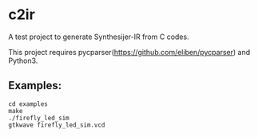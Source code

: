 # c2ir
A test project to generate Synthesijer-IR from C codes.

This project requires pycparser(https://github.com/eliben/pycparser) and Python3.

## Examples:
    cd examples
    make
    ./firefly_led_sim
    gtkwave firefly_led_sim.vcd

